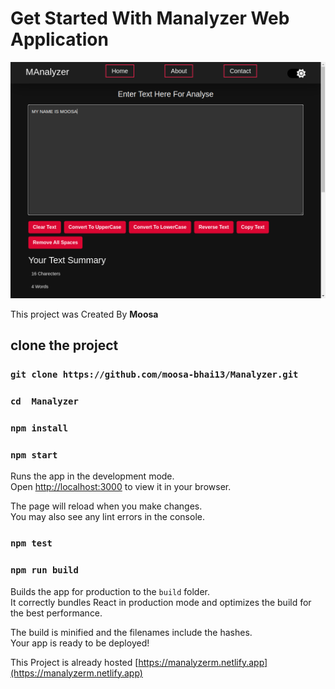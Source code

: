 # Get Started With Manalyzer Web Application

![Manalyzer Web Application Image](./src/Images/img.png)

This project was Created By <b>Moosa</b>

## clone the project

### `git clone https://github.com/moosa-bhai13/Manalyzer.git`

### `cd  Manalyzer`

### `npm install`

### `npm start`

Runs the app in the development mode.\
Open [http://localhost:3000](http://localhost:3000) to view it in your browser.

The page will reload when you make changes.\
You may also see any lint errors in the console.

### `npm test`

### `npm run build`

Builds the app for production to the `build` folder.\
It correctly bundles React in production mode and optimizes the build for the best performance.

The build is minified and the filenames include the hashes.\
Your app is ready to be deployed!

This Project is already hosted
[https://manalyzerm.netlify.app](https://manalyzerm.netlify.app)
